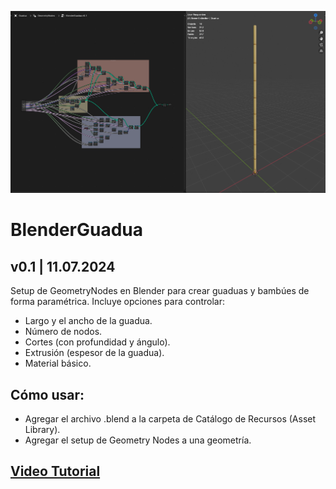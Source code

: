 ![blenderGuadua](blenderGuadua.png)

# BlenderGuadua
## v0.1 | 11.07.2024

Setup de GeometryNodes en Blender para crear guaduas y bambúes de forma paramétrica. Incluye opciones para controlar:
- Largo y el ancho de la guadua.
- Número de nodos.
- Cortes (con profundidad y ángulo).
- Extrusión (espesor de la guadua).
- Material básico.

## Cómo usar:
- Agregar el archivo .blend a la carpeta de Catálogo de Recursos (Asset Library).
- Agregar el setup de Geometry Nodes a una geometría.

## [Video Tutorial](https://youtu.be/umRuOLMpxO4)
